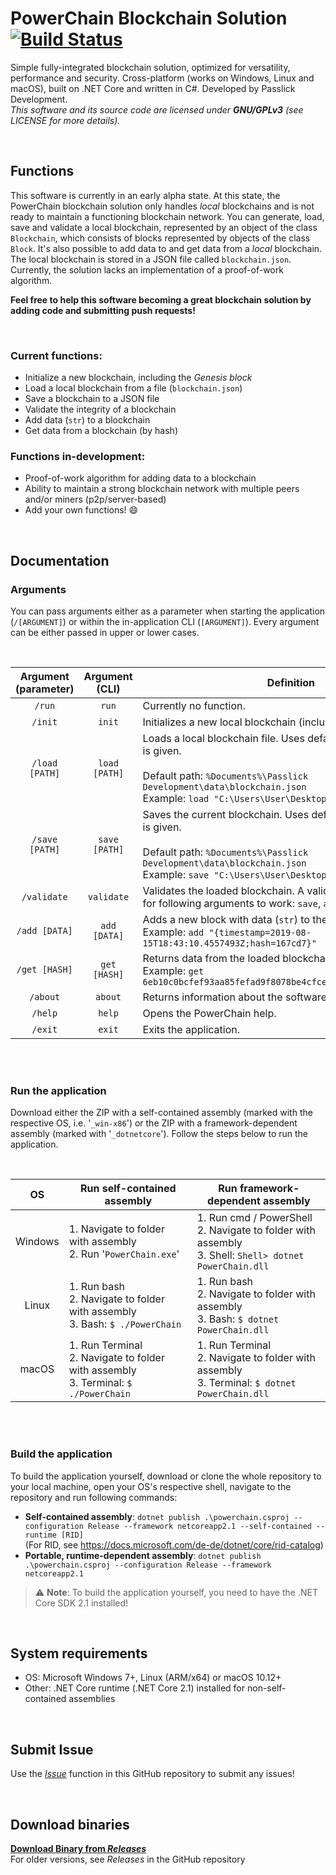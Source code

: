# PowerChain Blockchain Solution&nbsp;&nbsp;&nbsp;[![Build Status](https://travis-ci.com/passlickdev/powerchain.svg?token=pYSRUkhcJkH5kPyosazr&branch=master)](https://travis-ci.com/passlickdev/powerchain)

Simple fully-integrated blockchain solution, optimized for versatility, performance and security. Cross-platform (works on Windows, Linux and macOS), built on .NET Core and written in C#. Developed by Passlick Development.  
*This software and its source code are licensed under **GNU/GPLv3** (see LICENSE for more details).*  

<br>
  
## Functions

This software is currently in an early alpha state. At this state, the PowerChain blockchain solution only handles _local_ blockchains and is not ready to maintain a functioning blockchain network. You can generate, load, save and validate a local blockchain, represented by an object of the class `Blockchain`, which consists of blocks represented by objects of the class `Block`. It's also possible to add data to and get data from a _local_ blockchain. The local blockchain is stored in a JSON file called `blockchain.json`. Currently, the solution lacks an implementation of a proof-of-work algorithm.  

__Feel free to help this software becoming a great blockchain solution by adding code and submitting push requests!__ 

<br>

### Current functions:
- Initialize a new blockchain, including the _Genesis block_
- Load a local blockchain from a file (`blockchain.json`)
- Save a blockchain to a JSON file
- Validate the integrity of a blockchain
- Add data (`str`) to a blockchain
- Get data from a blockchain (by hash)

### Functions in-development:
- Proof-of-work algorithm for adding data to a blockchain
- Ability to maintain a strong blockchain network with multiple peers and/or miners (p2p/server-based)
- Add your own functions! :smile:
  
<br>

## Documentation

### Arguments
You can pass arguments either as a parameter when starting the application (`/[ARGUMENT]`) or within the in-application CLI (`[ARGUMENT]`). Every argument can be either passed in upper or lower cases.

<br>

| __Argument (parameter)__ | __Argument (CLI)__ |                                                                                     __Definition__                                                                                     |
|:--------------------:|:--------------:|----------------------------------------------------------------------------------------------------------------------------------------------------------------------------------|
|         `/run`         |       `run`      | Currently no function.                                                                                                                                                              |
|         `/init`        |      `init`      | Initializes a new local blockchain (including the genesis block).                                                                                                                                                 |
|     `/load [PATH]`     |   `load [PATH]`  | Loads a local blockchain file. Uses default path when no path is given.<br><br>Default path: `%Documents%\Passlick Development\data\blockchain.json`<br>Example: `load "C:\Users\User\Desktop"`                                        |
|     `/save [PATH]`     |   `save [PATH]`  | Saves the current blockchain. Uses default path when no path is given.<br><br>Default path: `%Documents%\Passlick Development\data\blockchain.json`<br>Example: `save "C:\Users\User\Desktop\blockchain.json"` |
|       `/validate`      |    `validate`    | Validates the loaded blockchain. A valid blockchain is required for following arguments to work: `save`, `add`, `get`                                                                    |
|      `/add [DATA]`     |   `add [DATA]`   | Adds a new block with data (`str`) to the loaded blockchain.<br>Example: `add "{timestamp=2019-08-15T18:43:10.4557493Z;hash=167cd7}"`                                   |
|      `/get [HASH]`     |   `get [HASH]`   | Returns data from the loaded blockchain by SHA256 hash.<br>Example: `get 6eb10c0bcfef93aa85fefad9f8078be4cfce52935413820ef376d[...]`                                             |
|        `/about`        |      `about`     | Returns information about the software.                                                                                                                                            |
|         `/help`        |      `help`      | Opens the PowerChain help.                                                                                                                                                         |
|         `/exit`        |      `exit`      | Exits the application.                                                                                                                                                             |

<br>
<br>

### Run the application
Download either the ZIP with a self-contained assembly (marked with the respective OS, i.e. '`_win-x86`') or the ZIP with a framework-dependent assembly (marked with '`_dotnetcore`'). Follow the steps below to run the application.

<br>

|    __OS__   |                        __Run self-contained assembly__                       |                                __Run framework-dependent assembly__                                |
|:-------:|------------------------------------------------------------------------|----------------------------------------------------------------------------------------------|
| Windows | 1. Navigate to folder with assembly<br> 2. Run '`PowerChain.exe`'                                                  | 1. Run cmd / PowerShell<br>2. Navigate to folder with assembly<br>3. Shell: `Shell> dotnet PowerChain.dll` |
|  Linux  | 1. Run bash<br>2. Navigate to folder with assembly<br>3. Bash: `$ ./PowerChain`     | 1. Run bash<br>2. Navigate to folder with assembly<br>3. Bash: `$ dotnet PowerChain.dll`                  |
|  macOS  | 1. Run Terminal<br>2. Navigate to folder with assembly<br>3. Terminal: `$ ./PowerChain` | 1. Run Terminal<br>2. Navigate to folder with assembly<br>3. Terminal: `$ dotnet PowerChain.dll`              |

<br>
<br>

### Build the application

To build the application yourself, download or clone the whole repository to your local machine, open your OS's respective shell, navigate to the repository and run following commands:
- __Self-contained assembly__: `dotnet publish .\powerchain.csproj --configuration Release --framework netcoreapp2.1 --self-contained --runtime [RID]`<br>(For RID, see https://docs.microsoft.com/de-de/dotnet/core/rid-catalog)
- __Portable, runtime-dependent assembly__: `dotnet publish .\powerchain.csproj --configuration Release --framework netcoreapp2.1`

> ⚠ **Note**: To build the application yourself, you need to have the .NET Core SDK 2.1 installed!

<br>

## System requirements
- OS: Microsoft Windows 7+, Linux (ARM/x64) or macOS 10.12+
- Other: .NET Core runtime (.NET Core 2.1) installed for non-self-contained assemblies
  
<br>

## Submit Issue
  
Use the [*Issue*](https://github.com/passlickdev/powerchain/issues) function in this GitHub repository to submit any issues!

<br>

## Download binaries

**[Download Binary from *Releases*](https://github.com/passlickdev/powerchain/releases)**  
For older versions, see *Releases* in the GitHub repository